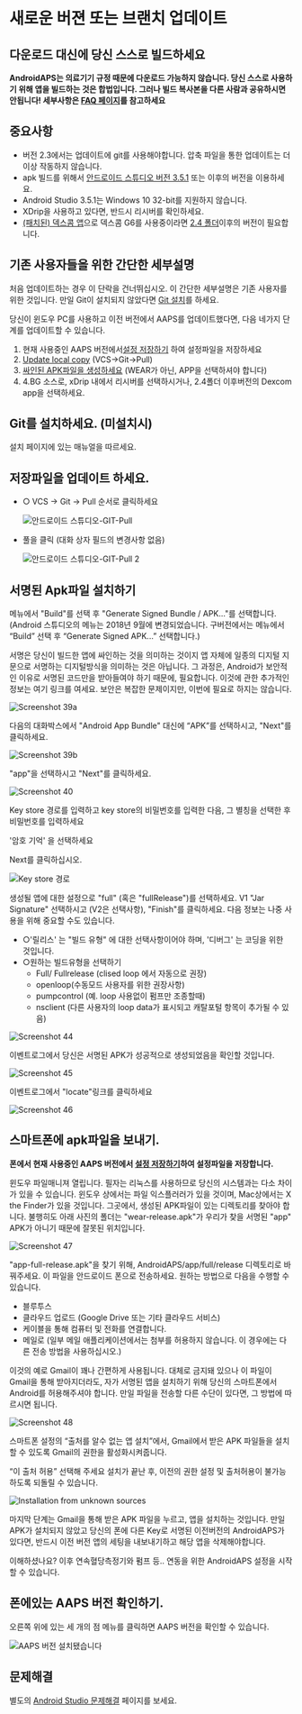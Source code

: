 # 새로운 버젼 또는 브랜치 업데이트

## 다운로드 대신에 당신 스스로 빌드하세요

**AndroidAPS는 의료기기 규정 때문에 다운로드 가능하지 않습니다. 당신 스스로 사용하기 위해 앱을 빌드하는 것은 합법입니다. 그러나 빌드 복사본을 다른 사람과 공유하시면 안됩니다! 세부사항은 [FAQ 페이지](../Getting-Started/FAQ.md)를 참고하세요**

## 중요사항

* 버전 2.3에서는 업데이트에 git를 사용해야합니다. 압축 파일을 통한 업데이트는 더 이상 작동하지 않습니다.
* apk 빌드를 위해서 [안드로이드 스튜디오 버전 3.5.1](https://developer.android.com/studio/) 또는 이후의 버전을 이용하세요.
* Android Studio 3.5.1는 Windows 10 32-bit를 지원하지 않습니다.
* XDrip을 사용하고 있다면, 반드시 리시버를 확인하세요.
* [(패치된) 덱스콤 앱](../Hardware/DexcomG6#if-using-g6-with-patched-dexcom-app)으로 덱스콤 G6를 사용중이라면 [2.4 폴더](https://github.com/dexcomapp/dexcomapp/tree/master/2.4)이후의 버전이 필요합니다.

## 기존 사용자들을 위한 간단한 세부설명

처음 업데이트하는 경우 이 단락을 건너뛰십시오. 이 간단한 세부설명은 기존 사용자를 위한 것입니다. 만일 Git이 설치되지 않았다면 [Git 설치](../Installing-AndroidAPS/git-install.rst)를 하세요.

당신이 윈도우 PC를 사용하고 이전 버전에서 AAPS를 업데이트했다면, 다음 네가지 단계를 업데이트할 수 있습니다.

1. 현재 사용중인 AAPS 버전에서[설정 저장하기](../Usage/ExportImportSettings#how-to-export-settings) 하여 설정파일을 저장하세요
2. [Update local copy](../Installing-AndroidAPS/Update-to-new-version#update-your-local-copy) (VCS->Git->Pull)
3. [싸인된 APK파일을 생성하세요](../Installing-AndroidAPS/Update-to-new-version#generate-signed-apk) (WEAR가 아닌, APP을 선택하셔야 합니다)
4. 4.BG 소스로, xDrip 내에서 리시버를 선택하시거나, 2.4폴더 이후버전의 Dexcom app을 선택하세요.

## Git를 설치하세요. (미설치시)

설치 페이지에 있는 매뉴얼을 따르세요.

## 저장파일을 업데이트 하세요.

* ○ VCS -> Git -> Pull 순서로 클릭하세요
  
  ![안드로이드 스튜디오-GIT-Pull](../images/Update_Pull.png)

* 풀을 클릭 (대화 상자 필드의 변경사항 없음)
  
  ![안드로이드 스튜디오-GIT-Pull 2](../images/Update_Pull2.png)

## 서명된 Apk파일 설치하기

<!--- Text is maintained in page building-apk.md ---> 메뉴에서 "Build"를 선택 후 "Generate Signed Bundle / APK..."를 선택합니다. (Android 스튜디오의 메뉴는 2018년 9월에 변경되었습니다. 구버전에서는 메뉴에서 “Build” 선택 후 “Generate Signed APK...” 선택합니다.)

서명은 당신이 빌드한 앱에 싸인하는 것을 의미하는 것이지 앱 자체에 일종의 디지털 지문으로 서명하는 디지털방식을 의미하는 것은 아닙니다. 그 과정은, Android가 보안적인 이유로 서명된 코드만을 받아들여야 하기 때문에, 필요합니다. 이것에 관한 추가적인 정보는 여기 링크를 여세요. 보안은 복잡한 문제이지만, 이번에 필요로 하지는 않습니다.

![Screenshot 39a](../images/Installation_Screenshot_39a.PNG)

다음의 대화박스에서 "Android App Bundle" 대신에 “APK”를 선택하시고, "Next"를 클릭하세요.

![Screenshot 39b](../images/Installation_Screenshot_39b.PNG)

"app"을 선택하시고 "Next"를 클릭하세요.

![Screenshot 40](../images/Installation_Screenshot_40.png)

Key store 경로를 입력하고 key store의 비밀번호를 입력한 다음, 그 별칭을 선택한 후 비밀번호를 입력하세요

'암호 기억' 을 선택하세요

Next를 클릭하십시오.

![Key store 경로](../images/KeystorePathUpdate.PNG)

생성될 앱에 대한 설정으로 "full" (혹은 "fullRelease")를 선택하세요. V1 "Jar Signature" 선택하시고 (V2은 선택사항), "Finish"를 클릭하세요. 다음 정보는 나중 사용을 위해 중요할 수도 있습니다.

* ○'릴리스' 는 "빌드 유형" 에 대한 선택사항이어야 하며, '디버그' 는 코딩을 위한 것입니다.
* ○원하는 빌드유형을 선택하기 
  * Full/ Fullrelease (clised loop 에서 자동으로 권장)
  * openloop(수동모드 사용자를 위한 권장사항)
  * pumpcontrol (예. loop 사용없이 펌프만 조종할때)
  * nsclient (다른 사용자의 loop data가 표시되고 캐탈포털 항목이 추가될 수 있음)

![Screenshot 44](../images/Installation_Screenshot_44.png)

이벤트로그에서 당신은 서명된 APK가 성공적으로 생성되었음을 확인할 것입니다.

![Screenshot 45](../images/Installation_Screenshot_45.png)

이벤트로그에서 "locate"링크를 클릭하세요

![Screenshot 46](../images/Installation_Screenshot_46.png)

## 스마트폰에 apk파일을 보내기.

**폰에서 현재 사용중인 AAPS 버전에서 [설정 저장하기](../Usage/ExportImportSettings#how-to-export-settings)하여 설정파일을 저장합니다.**

<!--- Text is maintained in page building-apk.md ---> 윈도우 파일매니져 열립니다. 필자는 리눅스를 사용하므로 당신의 시스템과는 다소 차이가 있을 수 있습니다. 윈도우 상에서는 파일 익스플러러가 있을 것이며, Mac상에서는 X the Finder가 있을 것입니다. 그곳에서, 생성된 APK파일이 있는 디렉토리를 찾아야 합니다. 불행히도 아래 사진의 폴더는 "wear-release.apk"가 우리가 찾을 서명된 "app" APK가 아니기 때문에 잘못된 위치입니다. 

![Screenshot 47](../images/Installation_Screenshot_47.png)

"app-full-release.apk"을 찾기 위해, AndroidAPS/app/full/release 디렉토리로 바꿔주세요. 이 파일을 안드로이드 폰으로 전송하세요. 원하는 방법으로 다음을 수행할 수 있습니다.

* 블루투스
* 클라우드 업로드 (Google Drive 또는 기타 클라우드 서비스)
* 케이블을 통해 컴퓨터 및 전화를 연결합니다. 
* 메일로 (일부 메일 애플리케이션에서는 첨부를 허용하지 않습니다. 이 경우에는 다른 전송 방법을 사용하십시오.)

이것의 예로 Gmail이 꽤나 간편하게 사용됩니다. 대체로 금지돼 있으나 이 파일이 Gmail을 통해 받아지더라도, 자가 서명된 앱을 설치하기 위해 당신의 스마트폰에서 Android를 허용해주셔야 합니다. 만일 파일을 전송할 다른 수단이 있다면, 그 방법에 따르시면 됩니다.

![Screenshot 48](../images/Installation_Screenshot_48.png)

스마트폰 설정의 “출처를 알수 없는 앱 설치”에서, Gmail에서 받은 APK 파일들을 설치할 수 있도록 Gmail의 권한을 활성화시켜줍니다. 

“이 출처 허용” 선택해 주세요 설치가 끝난 후, 이전의 권한 설정 및 출처허용이 불가능하도록 되돌릴 수 있습니다.

![Installation from unknown sources](../images/Installation_Screenshot_49-50.png)

마지막 단계는 Gmail을 통해 받은 APK 파일을 누르고, 앱을 설치하는 것입니다. 만일 APK가 설치되지 않았고 당신의 폰에 다른 Key로 서명된 이전버전의 AndroidAPS가 있다면, 반드시 이전 버전 앱의 세팅을 내보내기하고 해당 앱을 삭제해야합니다.

이해하셨나요? 이후 연속혈당측정기와 펌프 등.. 연동을 위한 AndroidAPS 설정을 시작할 수 있습니다. 

## 폰에있는 AAPS 버전 확인하기.

오른쪽 위에 있는 세 개의 점 메뉴를 클릭하면 AAPS 버전을 확인할 수 있습니다.

![AAPS 버전 설치됐습니다](../images/Update_VersionCheck.png)

## 문제해결

별도의 [Android Studio 문제해결](../Installing-AndroidAPS/troubleshooting_androidstudio.rst) 페이지를 보세요.